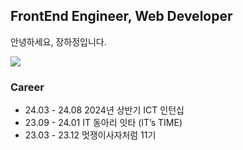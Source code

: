 ## FrontEnd Engineer, Web Developer
안녕하세요, 장하정입니다.

<p align="left">
  <a href="https://skillicons.dev">
    <img src="https://skillicons.dev/icons?i=react,next,vue,redux,javascript,typescript,scss" />
  </a>
</p>

### Career
- 24.03 - 24.08 2024년 상반기 ICT 인턴십
- 23.09 - 24.01 IT 동아리 잇타 (IT’s TIME)
- 23.03 - 23.12 멋쟁이사자처럼 11기
